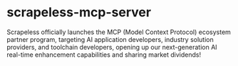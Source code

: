 # scrapeless-mcp-server
Scrapeless officially launches the MCP (Model Context Protocol) ecosystem partner program, targeting AI application developers, industry solution providers, and toolchain developers, opening up our next-generation AI real-time enhancement capabilities and sharing market dividends!
